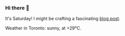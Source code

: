 ### Hi there :wave:

It's Saturday! I might be crafting a fascinating [blog post](https://www.benjaminwuethrich.dev).

Weather in Toronto: sunny, at +29°C.
